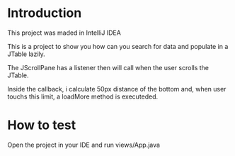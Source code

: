 # Introduction

This project was maded in IntelliJ IDEA

This is a project to show you how can you search for data and populate in a JTable lazily.

The JScrollPane has a listener then will call when the user scrolls the JTable.

Inside the callback, i calculate 50px distance of the bottom and, when user touchs this limit, a loadMore method is executeded.

# How to test

Open the project in your IDE and run views/App.java
